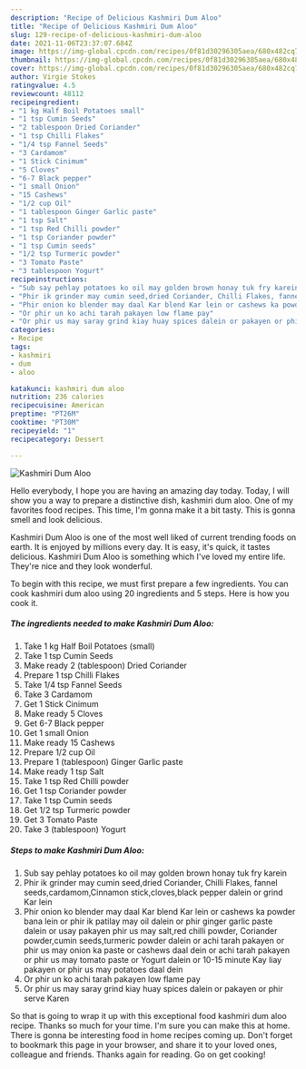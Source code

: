 ```yaml
---
description: "Recipe of Delicious Kashmiri Dum Aloo"
title: "Recipe of Delicious Kashmiri Dum Aloo"
slug: 129-recipe-of-delicious-kashmiri-dum-aloo
date: 2021-11-06T23:37:07.684Z
image: https://img-global.cpcdn.com/recipes/0f81d30296305aea/680x482cq70/kashmiri-dum-aloo-recipe-main-photo.jpg
thumbnail: https://img-global.cpcdn.com/recipes/0f81d30296305aea/680x482cq70/kashmiri-dum-aloo-recipe-main-photo.jpg
cover: https://img-global.cpcdn.com/recipes/0f81d30296305aea/680x482cq70/kashmiri-dum-aloo-recipe-main-photo.jpg
author: Virgie Stokes
ratingvalue: 4.5
reviewcount: 48112
recipeingredient:
- "1 kg Half Boil Potatoes small"
- "1 tsp Cumin Seeds"
- "2 tablespoon Dried Coriander"
- "1 tsp Chilli Flakes"
- "1/4 tsp Fannel Seeds"
- "3 Cardamom"
- "1 Stick Cinimum"
- "5 Cloves"
- "6-7 Black pepper"
- "1 small Onion"
- "15 Cashews"
- "1/2 cup Oil"
- "1 tablespoon Ginger Garlic paste"
- "1 tsp Salt"
- "1 tsp Red Chilli powder"
- "1 tsp Coriander powder"
- "1 tsp Cumin seeds"
- "1/2 tsp Turmeric powder"
- "3 Tomato Paste"
- "3 tablespoon Yogurt"
recipeinstructions:
- "Sub say pehlay potatoes ko oil may golden brown honay tuk fry karein"
- "Phir ik grinder may cumin seed,dried Coriander, Chilli Flakes, fannel seeds,cardamom,Cinnamon stick,cloves,black pepper dalein or grind Kar lein"
- "Phir onion ko blender may daal Kar blend Kar lein or cashews ka powder bana lein or phir ik patilay may oil dalein or phir ginger garlic paste dalein or usay pakayen phir us may salt,red chilli powder, Coriander powder,cumin seeds,turmeric powder dalein or achi tarah pakayen or phir us may onion ka paste or cashews daal dein or achi tarah pakayen or phir us may tomato paste or Yogurt dalein or 10-15 minute Kay liay pakayen or phir us may potatoes daal dein"
- "Or phir un ko achi tarah pakayen low flame pay"
- "Or phir us may saray grind kiay huay spices dalein or pakayen or phir serve Karen"
categories:
- Recipe
tags:
- kashmiri
- dum
- aloo

katakunci: kashmiri dum aloo 
nutrition: 236 calories
recipecuisine: American
preptime: "PT26M"
cooktime: "PT30M"
recipeyield: "1"
recipecategory: Dessert

---
```



![Kashmiri Dum Aloo](https://img-global.cpcdn.com/recipes/0f81d30296305aea/680x482cq70/kashmiri-dum-aloo-recipe-main-photo.jpg)

Hello everybody, I hope you are having an amazing day today. Today, I will show you a way to prepare a distinctive dish, kashmiri dum aloo. One of my favorites food recipes. This time, I'm gonna make it a bit tasty. This is gonna smell and look delicious.

Kashmiri Dum Aloo is one of the most well liked of current trending foods on earth. It is enjoyed by millions every day. It is easy, it's quick, it tastes delicious. Kashmiri Dum Aloo is something which I've loved my entire life. They're nice and they look wonderful.




To begin with this recipe, we must first prepare a few ingredients. You can cook kashmiri dum aloo using 20 ingredients and 5 steps. Here is how you cook it.

<!--inarticleads1-->

##### The ingredients needed to make Kashmiri Dum Aloo:

1. Take 1 kg Half Boil Potatoes (small)
1. Take 1 tsp Cumin Seeds
1. Make ready 2 (tablespoon) Dried Coriander
1. Prepare 1 tsp Chilli Flakes
1. Take 1/4 tsp Fannel Seeds
1. Take 3 Cardamom
1. Get 1 Stick Cinimum
1. Make ready 5 Cloves
1. Get 6-7 Black pepper
1. Get 1 small Onion
1. Make ready 15 Cashews
1. Prepare 1/2 cup Oil
1. Prepare 1 (tablespoon) Ginger Garlic paste
1. Make ready 1 tsp Salt
1. Take 1 tsp Red Chilli powder
1. Get 1 tsp Coriander powder
1. Take 1 tsp Cumin seeds
1. Get 1/2 tsp Turmeric powder
1. Get 3 Tomato Paste
1. Take 3 (tablespoon) Yogurt




<!--inarticleads2-->

##### Steps to make Kashmiri Dum Aloo:

1. Sub say pehlay potatoes ko oil may golden brown honay tuk fry karein
1. Phir ik grinder may cumin seed,dried Coriander, Chilli Flakes, fannel seeds,cardamom,Cinnamon stick,cloves,black pepper dalein or grind Kar lein
1. Phir onion ko blender may daal Kar blend Kar lein or cashews ka powder bana lein or phir ik patilay may oil dalein or phir ginger garlic paste dalein or usay pakayen phir us may salt,red chilli powder, Coriander powder,cumin seeds,turmeric powder dalein or achi tarah pakayen or phir us may onion ka paste or cashews daal dein or achi tarah pakayen or phir us may tomato paste or Yogurt dalein or 10-15 minute Kay liay pakayen or phir us may potatoes daal dein
1. Or phir un ko achi tarah pakayen low flame pay
1. Or phir us may saray grind kiay huay spices dalein or pakayen or phir serve Karen




So that is going to wrap it up with this exceptional food kashmiri dum aloo recipe. Thanks so much for your time. I'm sure you can make this at home. There is gonna be interesting food in home recipes coming up. Don't forget to bookmark this page in your browser, and share it to your loved ones, colleague and friends. Thanks again for reading. Go on get cooking!
